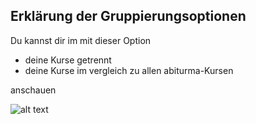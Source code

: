 ## Erklärung der Gruppierungsoptionen
Du kannst dir im mit dieser Option  

* deine Kurse getrennt
* deine Kurse im vergleich zu allen abiturma-Kursen  

anschauen

![alt text](monkey.jpg)